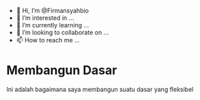- 👋 Hi, I’m @Firmansyahbio
- 👀 I’m interested in ...
- 🌱 I’m currently learning ...
- 💞️ I’m looking to collaborate on ...
- 📫 How to reach me ...

<!---
Firmansyahbio/Firmansyahbio is a ✨ special ✨ repository because its `README.md` (this file) appears on your GitHub profile.
You can click the Preview link to take a look at your changes.
--->
<style>

</style>
<h1>Membangun Dasar</h1>
<p>Ini adalah bagaimana saya membangun suatu dasar yang fleksibel</p>
